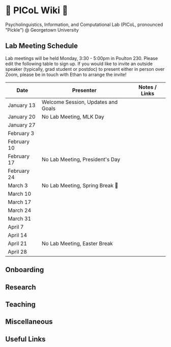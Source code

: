 # 🥒 PICoL Wiki 🥒

Psycholinguistics, Information, and Computational Lab (PICoL, pronounced "Pickle") @ Georgetown University

## Lab Meeting Schedule

Lab meetings will be held Monday, 3:30 - 5:00pm in Poulton 230. Please edit the following table to sign up. If you would like to invite an outside speaker (typically, grad student or postdoc) to present either in person over Zoom, please be in touch with Ethan to arrange the invite!

| Date    | Presenter | Notes / Links|
| -------- | ------- | ------- |
| January 13  | Welcome Session, Updates and Goals | |
| January 20  | No Lab Meeting, MLK Day | |
| January 27  | | |
| February 3 | | |
| February 10  | | |
| February 17  | No Lab Meeting, President's Day | |
| February 24  | | |
| March 3  | No Lab Meeting, Spring Break 🌴 | |
| March 10  | | |
| March 17  | | |
| March 24  | | |
| March 31  | | |
| April 7  | | |
| April 14  | | |
| April 21  | No Lab Meeting, Easter Break | |
| April 28  | | |


## Onboarding

## Research

## Teaching

## Miscellaneous

## Useful Links
